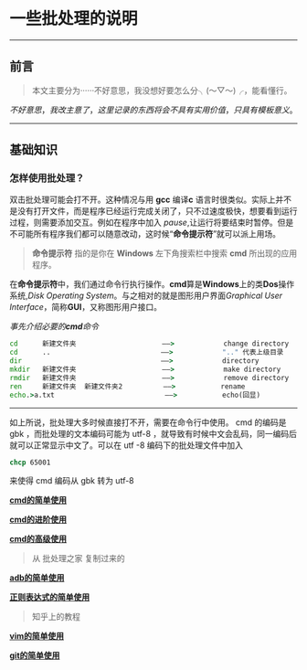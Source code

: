 # 一些批处理的说明

---

## 前言
> 本文主要分为······不好意思，我没想好要怎么分╮(～▽～)╭，能看懂行。

$不好意思，我改主意了，这里记录的东西将会不具有实用价值，只具有模板意义。$

---

## 基础知识

### 怎样使用批处理？

双击批处理可能会打不开。这种情况与用 **gcc** 编译**c** 语言时很类似。实际上并不是没有打开文件，而是程序已经运行完成关闭了，只不过速度极快，想要看到运行过程，则需要添加交互。例如在程序中加入 $pause$,让运行将要结束时暂停。但是不可能所有程序我们都可以随意改动，这时候“**命令提示符**”就可以派上用场。

>**命令提示符** 指的是你在 **Windows** 左下角搜索栏中搜索 **cmd** 所出现的应用程序。

在**命令提示符**中，我们通过命令行执行操作。**cmd**算是**Windows**上的类**Dos**操作系统,$Disk\;Operating\;System$。与之相对的就是图形用户界面$Graphical\;User\;Interface$，简称**GUI**，又称图形用户接口。

_事先介绍必要的**cmd**命令_

```cmd
cd      新建文件夹                     ——>            change directory      目录转换
cd      ..                           ——>            ".." 代表上级目录       运回上级目录
dir                                  ——>            directory             显示当前路径下的文件夹及文件
mkdir   新建文件夹                     ——>            make directory       新建文件夹
rmdir   新建文件夹                     ——>            remove directory     删除文件夹
ren     新建文件夹  新建文件夹2          ——>           rename                重命名
echo.>a.txt                           ——>           echo(回显)             新建a.txt
```

---------------------------------------


如上所说，批处理大多时候直接打不开，需要在命令行中使用。
cmd 的编码是 gbk ，而批处理的文本编码可能为 utf-8 ，就导致有时候中文会乱码，同一编码后就可以正常显示中文了。可以在 utf -8 编码下的批处理文件中加入

```cmd
chcp 65001
```

来使得 cmd 编码从 gbk 转为 utf-8 

[**cmd的简单使用**](./others/cmd_simple_use.md)

[**cmd的进阶使用**](./others/cmd_complex_use.md)

[**cmd的高级使用**](./others/cmd_hard_use.md)
> 从 批处理之家 复制过来的

[**adb的简单使用**](./others/adb_simple_use.md)

[**正则表达式的简单使用**](./others/regex_simple_use.md)
> 知乎上的教程


[**vim的简单使用**](./others/vim_simple_use.md)


[**git的简单使用**](./others/git_simple_use.md)

